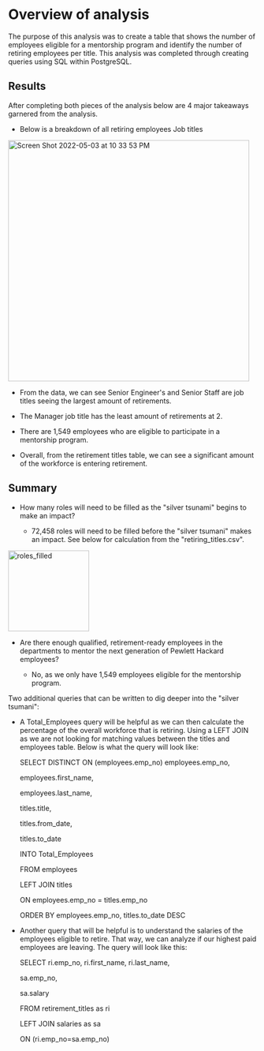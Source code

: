 
# Overview of analysis

The purpose of this analysis was to create a table that shows the number of employees eligible for a mentorship program and identify the number of retiring employees per title. This analysis was completed through creating queries using SQL within PostgreSQL. 


## Results 

After completing both pieces of the analysis below are 4 major takeaways garnered from the analysis. 

* Below is a breakdown of all retiring employees Job titles

<img width="489" alt="Screen Shot 2022-05-03 at 10 33 53 PM" src="https://user-images.githubusercontent.com/101602688/166619861-0822c018-99bf-45ab-b763-25779a73eddb.png">


* From the data, we can see Senior Engineer's and Senior Staff are job titles seeing the largest amount of retirements. 

* The Manager job title has the least amount of retirements at 2. 

* There are 1,549 employees who are eligible to participate in a mentorship program. 

* Overall, from the retirement titles table, we can see a significant amount of the workforce is entering retirement. 

## Summary

* How many roles will need to be filled as the "silver tsunami" begins to make an impact?

  * 72,458 roles will need to be filled before the "silver tsumani" makes an impact. See below for calculation from the "retiring_titles.csv". 

<img width="164" alt="roles_filled" src="https://user-images.githubusercontent.com/101602688/166619817-ac9046c9-5a70-4377-9018-0bc191cd7879.png">


* Are there enough qualified, retirement-ready employees in the departments to mentor the next generation of Pewlett Hackard employees?

  * No, as we only have 1,549 employees eligible for the mentorship program. 

Two additional queries that can be written to dig deeper into the "silver tsumani":

* A Total_Employees query will be helpful as we can then calculate the percentage of the overall workforce that is retiring. Using a LEFT JOIN as we are not looking for matching values between the titles and employees table. Below is what the query will look like: 

  SELECT DISTINCT ON (employees.emp_no) employees.emp_no,
  
    employees.first_name,
   
    employees.last_name,
    
    titles.title,
    
    titles.from_date,
    
    titles.to_date

  INTO Total_Employees

  FROM employees

  LEFT JOIN titles

  ON employees.emp_no = titles.emp_no

  ORDER BY employees.emp_no, titles.to_date DESC



* Another query that will be helpful is to understand the salaries of the employees eligible to retire. That way, we can analyze if our highest paid employees are leaving. The query will look like this:

  SELECT ri.emp_no, ri.first_name, ri.last_name, 

  sa.emp_no,

  sa.salary

  FROM retirement_titles as ri

  LEFT JOIN salaries as sa

  ON (ri.emp_no=sa.emp_no)
